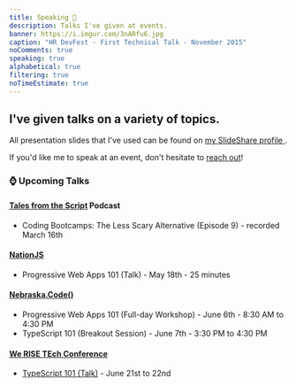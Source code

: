 ```yaml
---
title: Speaking 💬️
description: Talks I've given at events.
banner: https://i.imgur.com/3nARfu6.jpg
caption: "HR DevFest - First Technical Talk - November 2015"
noComments: true
speaking: true
alphabetical: true
filtering: true
noTimeEstimate: true
---
```


## I've given talks on a variety of topics.

All presentation slides that I've used can be found on <a href="//slideshare.net/fvcproductions" target="_blank" rel="noopener">my SlideShare profile <i class="fab fa-slideshare"></i></a>.

If you'd like me to speak at an event, don't hesitate to [reach out](/contact)!

### ⌚️ Upcoming Talks

#### [Tales from the Script](//www.tftscript.com/episodes) Podcast

* Coding Bootcamps: The Less Scary Alternative (Episode 9) - recorded March 16th

#### [NationJS](//nationjs.com/main/index)

* Progressive Web Apps 101 (Talk) - May 18th - 25 minutes

#### [Nebraska.Code()](//nebraskacode.amegala.com/Speakers/400)

* Progressive Web Apps 101 (Full-day Workshop) - June 6th - 8:30 AM to 4:30 PM
* TypeScript 101 (Breakout Session) - June 7th - 3:30 PM to 4:30 PM

#### [We RISE TEch Conference](//twitter.com/WeRiseConf/status/971815420142419968)

* [TypeScript 101 (Talk)](//twitter.com/WeRiseConf/status/961650712361996288) - June 21st to 22nd
